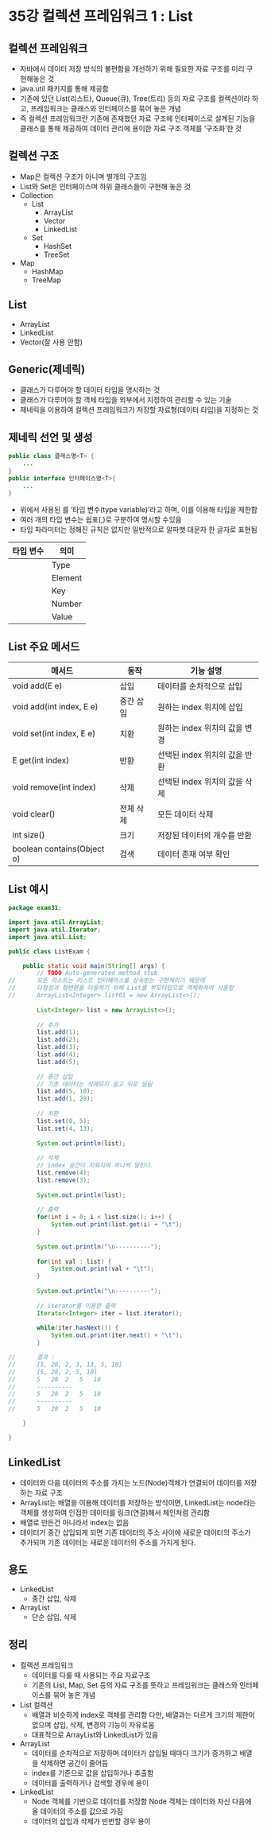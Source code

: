 # 35강 컬렉션 프레임워크 1 : List

## 컬렉션 프레임워크

- 자바에서 데이터 저장 방식의 불편함을 개선하기 위해 필요한 자료 구조를 미리 구현해놓은 것
- java.util 패키지를 통해 제공함
- 기존에 있던 List(리스트), Queue(큐), Tree(트리) 등의 자료 구조를 컬렉션이라 하고, 프레임워크는 클래스와 인터페이스를 묶어 놓은 개념
- 즉 컬렉션 프레임워크란 기존에 존재했던 자료 구조에 인터페이스로 설계된 기능을 클래스를 통해 제공하여 데이터 관리에 용이한 자료 구조 객체를 ‘구조화’한 것

## 컬렉션 구조

- Map은 컬렉션 구조가 아니며 별개의 구조임
- List와 Set은 인터페이스며 하위 클래스들이 구현해 놓은 것
- Collection
    - List
        - ArrayList
        - Vector
        - LinkedList
    - Set
        - HashSet
        - TreeSet
- Map
    - HashMap
    - TreeMap

## List

- ArrayList
- LinkedList
- Vector(잘 사용 안함)

## Generic(제네릭)

- 클래스가 다루어야 할 데이터 타입을 명시하는 것
- 클래스가 다루어야 할 객체 타입을 외부에서 지정하여 관리할 수 있는 기술
- 제네릭을 이용하여 컬렉션 프레임워크가 저장할 자료형(데이터 타입)을 지정하는 것

## 제네릭 선언 및 생성

```java
public class 클래스명<T> {
	...
}
public interface 인터페이스명<T>{
	...
}
```

- 위에서 사용된 <T>를 ‘타입 변수(type variable)’라고 하며, 이를 이용해 타입을 제한함
- 여러 개의 타입 변수는 쉽표(,)로 구분하여 명시할 수있음
- 타입 파라미터는 정해진 규칙은 없지만 일반적으로 알파뱃 대문자 한 글자로 표현됨

| 타입 변수 | 의미 |
| --- | --- |
| <T> | Type |
| <E> | Element |
| <K> | Key |
| <N> | Number |
| <V> | Value |

## List 주요 메서드

| 메서드 | 동작 | 기능 설명 |
| --- | --- | --- |
| void add(E e) | 삽입 | 데이터를 순차적으로 삽입 |
| void add(int index, E e)  | 중간 삽입 | 원하는 index 위치에 삽입 |
| void set(int index, E e) | 치환 | 원하는 index 위치의 값을 변경 |
| E get(int index) | 반환 | 선택된 index 위치의 값을 반환 |
| void remove(int index) | 삭제 | 선택된 index 위치의 값을 삭제 |
| void clear() | 전체 삭제 | 모든 데이터 삭제 |
| int size() | 크기 | 저장된 데이터의 개수를 반환 |
| boolean contains(Object o) | 검색 | 데이터 존재 여부 확인 |

## List 예시

```java
package exam31;

import java.util.ArrayList;
import java.util.Iterator;
import java.util.List;

public class ListExam {

	public static void main(String[] args) {
		// TODO Auto-generated method stub
//		모든 리스트는 리스트 인터페이스를 상속받는 구현체이기 때문에
//		다형성과 형변환을 이용하기 위해 List를 부모타입으로 객체화하여 사용함
//		ArrayList<Integer> list01 = new ArrayList<>();
		
		List<Integer> list = new ArrayList<>();
		
		// 추가
		list.add(1);
		list.add(2);
		list.add(3);
		list.add(4);
		list.add(5);
		
		// 중간 삽입
		// 기존 데이터는 삭제되지 않고 뒤로 밀림
		list.add(5, 10);
		list.add(1, 20);
		
		// 치환
		list.set(0, 5);
		list.set(4, 13);
		
		System.out.println(list);
		
		// 삭제
		// index 공간이 지워지며 하나씩 밀린다.
		list.remove(4);
		list.remove(3);
		
		System.out.println(list);
		
		// 출력
		for(int i = 0; i < list.size(); i++) {
			System.out.print(list.get(i) + "\t");
		}
		
		System.out.println("\n----------");
		
		for(int val : list) {
			System.out.print(val + "\t");
		}
		
		System.out.println("\n----------");
		
		// iterator를 이용한 출력
		Iterator<Integer> iter = list.iterator();
		
		while(iter.hasNext()) {
			System.out.print(iter.next() + "\t");
		}

//		결과 : 
//		[5, 20, 2, 3, 13, 5, 10]
//		[5, 20, 2, 5, 10]
//		5	20	2	5	10	
//		----------
//		5	20	2	5	10	
//		----------
//		5	20	2	5	10	

	}

}
```

## LinkedList

- 데이터와 다음 데이터의 주소를 가지는 노드(Node)객체가 연결되어 데이터를 저장하는 자료 구조
- ArrayList는 배열을 이용해 데이터를 저장하는 방식이면, LinkedList는 node라는 객체를 생성하여 인접한 데이터를 링크(연결)해서 체인처럼 관리함
- 배열로 만든건 아니라서 index는 없음
- 데이터가 중간 삽입되게 되면 기존 데이터의 주소 사이에 새로운 데이터의 주소가 추가되며 기존 데이터는 새로운 데이터의 주소를 가지게 된다.

## 용도

- LinkedList
    - 중간 삽입, 삭제
- ArrayList
    - 단순 삽입, 삭제

## 정리

- 컬렉션 프레임워크
    - 데이터를 다룰 때 사용되는 주요 자료구조
    - 기존의 List, Map, Set 등의 자료 구조를 뜻하고 프레임워크는 클래스와 인터페이스를 묶어 놓은 개념
- List 컬렉션
    - 배열과 비슷하게 index로 객체를 관리함 다만, 배열과는 다르게 크기의 제한이 없으며 삽입, 삭제, 변경의 기능이 자유로움
    - 대표적으로 ArrayList와 LinkedList가 있음
- ArrayList
    - 데이터를 순차적으로 저장하며 데이터가 삽입될 때마다 크기가 증가하고 배열을 삭제하면 공간이 줄어듬
    - index를 기준으로 값을 삽입하거나 추출함
    - 데이터를 출력하거나 검색할 경우에 용이
- LinkedList
    - Node 객체를 기반으로 데이터를 저장함 Node 객체는 데이터와 자신 다음에 올 데이터의 주소를 값으로 가짐
    - 데이터의 삽입과 삭제가 빈번할 경우 용이
